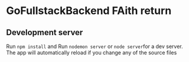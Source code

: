 # GoFullstackBackend FAith return




## Development server

Run `npm install`  and Run `nodemon server` or `node server`for a dev server. The app will automatically reload if you change any of the source files
